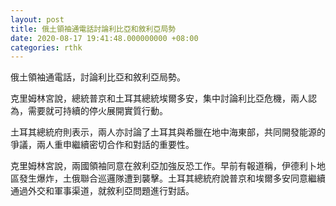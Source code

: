 ```yaml
---
layout: post
title: 俄土領袖通電話討論利比亞和敘利亞局勢
date: 2020-08-17 19:41:48.000000000 +08:00
categories: rthk
---
```


俄土領袖通電話，討論利比亞和敘利亞局勢。

克里姆林宮說，總統普京和土耳其總統埃爾多安，集中討論利比亞危機，兩人認為，需要就可持續的停火展開實質行動。

土耳其總統府則表示，兩人亦討論了土耳其與希臘在地中海東部，共同開發能源的爭議，兩人重申繼續密切合作和對話的重要性。

克里姆林宮說，兩國領袖同意在敘利亞加強反恐工作。早前有報道稱，伊德利卜地區發生爆炸，土俄聯合巡邏隊遭到襲擊。土耳其總統府說普京和埃爾多安同意繼續通過外交和軍事渠道，就敘利亞問題進行對話。
